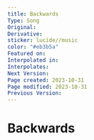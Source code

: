 ```yaml
---
title: Backwards
Type: Song
Original: 
Derivative: 
sticker: lucide//music
color: "#eb3b5a"
Featured on: 
Interpolated in: 
Interpolates: 
Next Version: 
Page created: 2023-10-31
Page modified: 2023-10-31
Previous Version: 
---
```


# Backwards

